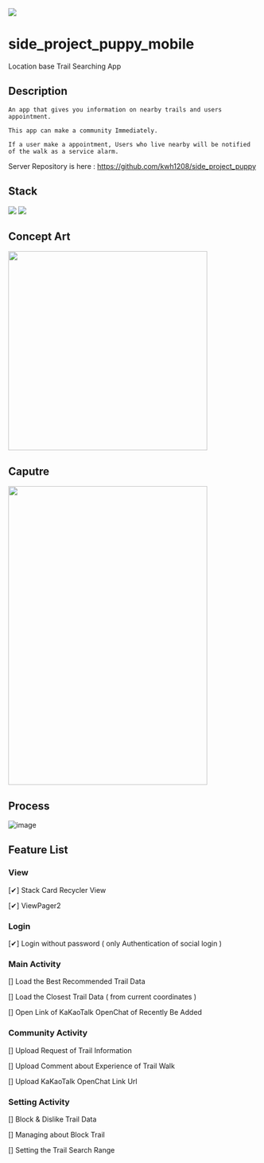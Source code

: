 <img src="https://img.shields.io/badge/ongoing-006600?style=for-the-badge&logo=ongoing&logoColor=white">

# side_project_puppy_mobile

Location base Trail Searching App

## Description

```
An app that gives you information on nearby trails and users appointment.

This app can make a community Immediately.

If a user make a appointment, Users who live nearby will be notified of the walk as a service alarm.

```
Server Repository is here : https://github.com/kwh1208/side_project_puppy

## Stack
<img src="https://img.shields.io/badge/Kotlin-7F52FF?style=for-the-badge&logo=Kotlin&logoColor=white">
<img src="https://img.shields.io/badge/Spring-6DB33F?style=for-the-badge&logo=Spring&logoColor=white">


## Concept Art

<img src = "https://user-images.githubusercontent.com/108061510/227149072-93a51a1d-08df-49b9-88c2-65a7159fddc4.png" width="400" height="400">

## Caputre

<img src = "https://user-images.githubusercontent.com/108061510/227445147-f77c7be4-b129-4717-97a8-7f0d245b0792.gif" width="400" height="600">


## Process

![image](https://user-images.githubusercontent.com/108061510/227702302-d800c423-30b1-4884-bbf1-abe3af829967.png)


## Feature List

### View
[✔] Stack Card Recycler View

[✔] ViewPager2

### Login

[✔] Login without password ( only Authentication of social login )

### Main Activity

[] Load the Best Recommended Trail Data

[] Load the Closest Trail Data ( from current coordinates )

[] Open Link of KaKaoTalk OpenChat of Recently Be Added

### Community Activity

[] Upload Request of Trail Information

[] Upload Comment about Experience of Trail Walk

[] Upload KaKaoTalk OpenChat Link Url

### Setting Activity

[] Block & Dislike Trail Data

[] Managing about Block Trail

[] Setting the Trail Search Range


